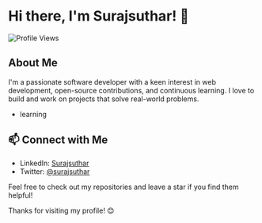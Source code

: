 # Hi there, I'm Surajsuthar! 👋

![Profile Views](https://komarev.com/ghpvc/?username=Surajsuthar&color=brightgreen)

## About Me

I'm a passionate software developer with a keen interest in web development, open-source contributions, and continuous learning. I love to build and work on projects that solve real-world problems.

- learning


## 📫 Connect with Me

- LinkedIn: [Surajsuthar](https://www.linkedin.com/in/surajmal-suthar-26a297203/)
- Twitter: [@surajsuthar](https://x.com/Suraj__0067)

Feel free to check out my repositories and leave a star if you find them helpful!

Thanks for visiting my profile! 😊
